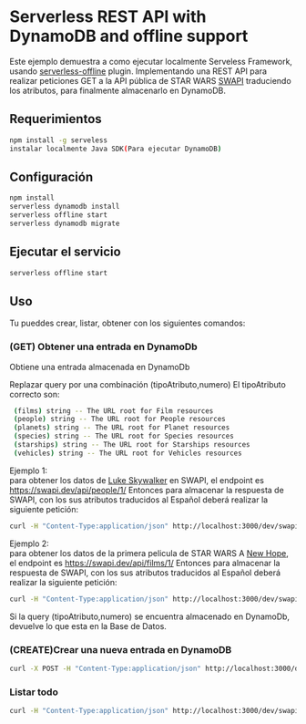 # Serverless REST API with DynamoDB and offline support

Este ejemplo demuestra a como ejecutar localmente Serveless Framework, usando 
[serverless-offline](https://github.com/dherault/serverless-offline) plugin. Implementando una REST API para realizar peticiones GET a la API pública de STAR WARS [SWAPI](https://swapi.dev/) traduciendo los atributos, para finalmente almacenarlo en DynamoDB.


## Requerimientos

```bash
npm install -g serveless
instalar localmente Java SDK(Para ejecutar DynamoDB)
```

## Configuración 

```bash
npm install
serverless dynamodb install
serverless offline start
serverless dynamodb migrate
```

## Ejecutar el servicio

```bash
serverless offline start
```

## Uso

Tu pueddes crear, listar, obtener con los siguientes comandos:


### (GET) Obtener una entrada en DynamoDb

Obtiene una entrada almacenada en DynamoDb 


Replazar query por <query> una combinación (tipoAtributo,numero)
El tipoAtributo correcto son:
```bash
 (films) string -- The URL root for Film resources
 (people) string -- The URL root for People resources
 (planets) string -- The URL root for Planet resources
 (species) string -- The URL root for Species resources
 (starships) string -- The URL root for Starships resources
 (vehicles) string -- The URL root for Vehicles resources
```

Ejemplo 1:<br>
para obtener los datos de [Luke Skywalker](https://swapi.dev/api/people/1/) en SWAPI, 
el endpoint es https://swapi.dev/api/people/1/
Entonces para almacenar la respuesta de SWAPI, con los sus atributos traducidos al Español deberá realizar la siguiente petición:
```bash
curl -H "Content-Type:application/json" http://localhost:3000/dev/swapi/people,1
```

Ejemplo 2:<br>
para obtener los datos de la primera pelicula de STAR WARS A [New Hope](https://swapi.dev/api/films/1/), 
el endpoint es https://swapi.dev/api/films/1/
Entonces para almacenar la respuesta de SWAPI, con los sus atributos traducidos al Español deberá realizar la siguiente petición:
```bash
curl -H "Content-Type:application/json" http://localhost:3000/dev/swapi/films,1
```


Si la query (tipoAtributo,numero) se encuentra almacenado en DynamoDb, devuelve lo que esta en la Base de Datos.

### (CREATE)Crear una nueva entrada en DynamoDB

```bash
curl -X POST -H "Content-Type:application/json" http://localhost:3000/dev/swapi --data '{ "text": "Learn Serverless" }'
```

### Listar todo

```bash
curl -H "Content-Type:application/json" http://localhost:3000/dev/swapi
```
